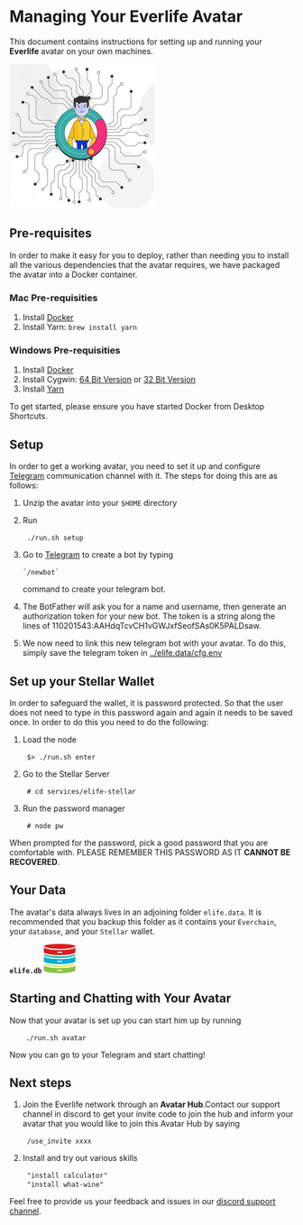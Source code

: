 # Managing Your Everlife Avatar

This document contains instructions for setting up and running your
**Everlife** avatar on your own machines.

![Avatar](avatar_256x256.png)


## Pre-requisites
In order to make it easy for you to deploy, rather than needing you to
install all the various dependencies that the avatar requires, we have
packaged the avatar into a Docker container.

### Mac Pre-requisities

1. Install [Docker](https://store.docker.com/editions/community/docker-ce-desktop-mac)
2. Install Yarn: `brew install yarn`

### Windows Pre-requisities

1. Install [Docker](https://store.docker.com/editions/community/docker-ce-desktop-windows)
2. Install Cygwin: [64 Bit Version](https://www.cygwin.com/setup-x86_64.exe) or
   [32 Bit Version](https://www.cygwin.com/setup-x86.exe)
3. Install [Yarn](https://yarnpkg.com/latest.msi)

To get started, please ensure you have started Docker from Desktop Shortcuts.


## Setup

In order to get a working avatar, you need to set it up and configure
[Telegram](the://telegram.org) communication channel with it. The steps
for doing this are as follows:

1. Unzip the avatar into your `$HOME` directory
1. Run

        ./run.sh setup

1. Go to [Telegram](https://telegram.me/botfather) to create a bot by
   typing

       `/newbot`

    command to create your telegram bot.

1. The BotFather will ask you for a name and username, then generate an
   authorization token for your new bot. The token is a string along the
   lines of 110201543:AAHdqTcvCH1vGWJxfSeofSAs0K5PALDsaw. 
1. We now need to link this new telegram bot with your avatar. To do
   this, simply save the telegram token in
   [../elife.data/cfg.env](../elife.data/cfg.env)



## Set up your Stellar Wallet

In order to safeguard the wallet, it is password protected. So that the
user does not need to type in this password again and again it needs to
be saved once. In order to do this you need to do the following:

1. Load the node

        $> ./run.sh enter

2. Go to the Stellar Server

        # cd services/elife-stellar

3. Run the password manager

        # node pw

When prompted for the password, pick a good password that you are
comfortable with. PLEASE REMEMBER THIS PASSWORD AS IT **CANNOT BE
RECOVERED**.


## Your Data

The avatar's data always lives in an adjoining folder `elife.data`. It
is recommended that you backup this folder as it contains your
`Everchain`, your `database`, and your `Stellar` wallet.

**`elife.db`** ![db](db.png)



## Starting and Chatting with Your Avatar

Now that your avatar is set up you can start him up by running

        ./run.sh avatar


Now you can go to your Telegram and start chatting!


## Next steps
1. Join the Everlife network through an **Avatar Hub**.Contact our
   support channel in discord to get your invite code to join the hub
   and inform your avatar that you would like to join this Avatar Hub by
   saying

        /use_invite xxxx

2. Install and try out various skills

        "install calculator"
        "install what-wine"


Feel free to provide us your feedback and issues in our [discord support
channel](https://discord.gg/TDyRSr4).
